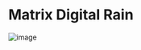 # Matrix Digital Rain

![image](https://user-images.githubusercontent.com/3474106/197261602-aebe394e-43a0-47e9-9a05-b0b1c3368ec8.png)
